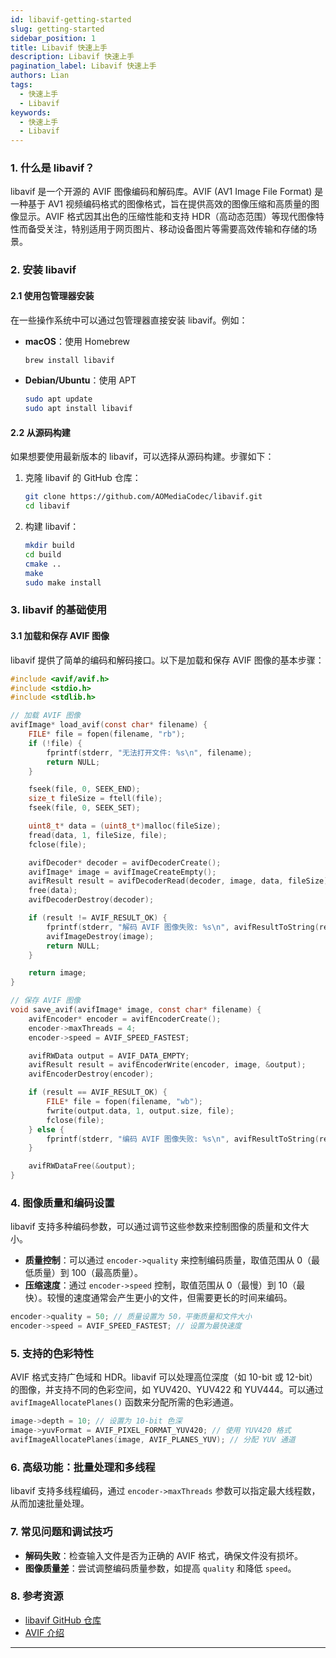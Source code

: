 ```yaml
---
id: libavif-getting-started
slug: getting-started
sidebar_position: 1
title: Libavif 快速上手
description: Libavif 快速上手
pagination_label: Libavif 快速上手
authors: Lian
tags: 
  - 快速上手                     
  - Libavif
keywords:                             
  - 快速上手                     
  - Libavif
---
```



### 1. 什么是 libavif？

libavif 是一个开源的 AVIF 图像编码和解码库。AVIF (AV1 Image File Format) 是一种基于 AV1 视频编码格式的图像格式，旨在提供高效的图像压缩和高质量的图像显示。AVIF 格式因其出色的压缩性能和支持 HDR（高动态范围）等现代图像特性而备受关注，特别适用于网页图片、移动设备图片等需要高效传输和存储的场景。

### 2. 安装 libavif

#### 2.1 使用包管理器安装

在一些操作系统中可以通过包管理器直接安装 libavif。例如：

- **macOS**：使用 Homebrew
  ```bash
  brew install libavif
  ```

- **Debian/Ubuntu**：使用 APT
  ```bash
  sudo apt update
  sudo apt install libavif
  ```

#### 2.2 从源码构建

如果想要使用最新版本的 libavif，可以选择从源码构建。步骤如下：

1. 克隆 libavif 的 GitHub 仓库：
   ```bash
   git clone https://github.com/AOMediaCodec/libavif.git
   cd libavif
   ```

2. 构建 libavif：
   ```bash
   mkdir build
   cd build
   cmake ..
   make
   sudo make install
   ```

### 3. libavif 的基础使用

#### 3.1 加载和保存 AVIF 图像

libavif 提供了简单的编码和解码接口。以下是加载和保存 AVIF 图像的基本步骤：

```c
#include <avif/avif.h>
#include <stdio.h>
#include <stdlib.h>

// 加载 AVIF 图像
avifImage* load_avif(const char* filename) {
    FILE* file = fopen(filename, "rb");
    if (!file) {
        fprintf(stderr, "无法打开文件: %s\n", filename);
        return NULL;
    }

    fseek(file, 0, SEEK_END);
    size_t fileSize = ftell(file);
    fseek(file, 0, SEEK_SET);

    uint8_t* data = (uint8_t*)malloc(fileSize);
    fread(data, 1, fileSize, file);
    fclose(file);

    avifDecoder* decoder = avifDecoderCreate();
    avifImage* image = avifImageCreateEmpty();
    avifResult result = avifDecoderRead(decoder, image, data, fileSize);
    free(data);
    avifDecoderDestroy(decoder);

    if (result != AVIF_RESULT_OK) {
        fprintf(stderr, "解码 AVIF 图像失败: %s\n", avifResultToString(result));
        avifImageDestroy(image);
        return NULL;
    }

    return image;
}

// 保存 AVIF 图像
void save_avif(avifImage* image, const char* filename) {
    avifEncoder* encoder = avifEncoderCreate();
    encoder->maxThreads = 4;
    encoder->speed = AVIF_SPEED_FASTEST;

    avifRWData output = AVIF_DATA_EMPTY;
    avifResult result = avifEncoderWrite(encoder, image, &output);
    avifEncoderDestroy(encoder);

    if (result == AVIF_RESULT_OK) {
        FILE* file = fopen(filename, "wb");
        fwrite(output.data, 1, output.size, file);
        fclose(file);
    } else {
        fprintf(stderr, "编码 AVIF 图像失败: %s\n", avifResultToString(result));
    }

    avifRWDataFree(&output);
}
```

### 4. 图像质量和编码设置

libavif 支持多种编码参数，可以通过调节这些参数来控制图像的质量和文件大小。

- **质量控制**：可以通过 `encoder->quality` 来控制编码质量，取值范围从 0（最低质量）到 100（最高质量）。
- **压缩速度**：通过 `encoder->speed` 控制，取值范围从 0（最慢）到 10（最快）。较慢的速度通常会产生更小的文件，但需要更长的时间来编码。

```c
encoder->quality = 50; // 质量设置为 50，平衡质量和文件大小
encoder->speed = AVIF_SPEED_FASTEST; // 设置为最快速度
```

### 5. 支持的色彩特性

AVIF 格式支持广色域和 HDR。libavif 可以处理高位深度（如 10-bit 或 12-bit）的图像，并支持不同的色彩空间，如 YUV420、YUV422 和 YUV444。可以通过 `avifImageAllocatePlanes()` 函数来分配所需的色彩通道。

```c
image->depth = 10; // 设置为 10-bit 色深
image->yuvFormat = AVIF_PIXEL_FORMAT_YUV420; // 使用 YUV420 格式
avifImageAllocatePlanes(image, AVIF_PLANES_YUV); // 分配 YUV 通道
```

### 6. 高级功能：批量处理和多线程

libavif 支持多线程编码，通过 `encoder->maxThreads` 参数可以指定最大线程数，从而加速批量处理。

### 7. 常见问题和调试技巧

- **解码失败**：检查输入文件是否为正确的 AVIF 格式，确保文件没有损坏。
- **图像质量差**：尝试调整编码质量参数，如提高 `quality` 和降低 `speed`。

### 8. 参考资源

- [libavif GitHub 仓库](https://github.com/AOMediaCodec/libavif)
- [AVIF 介绍](https://aomediacodec.github.io/av1-avif/)

---

